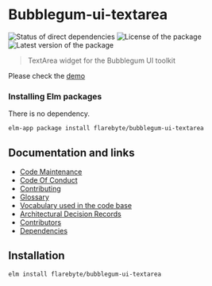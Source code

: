 # Bubblegum-ui-textarea

![Status of direct
dependencies](https://reiner-dolp.github.io/elm-badges/flarebyte/bubblegum-ui-textarea/dependencies.svg)
![License of the
package](https://reiner-dolp.github.io/elm-badges/flarebyte/bubblegum-ui-textarea/license.svg)
![Latest version of the
package](https://img.shields.io/elm-package/v/flarebyte/bubblegum-ui-textarea)

> TextArea widget for the Bubblegum UI toolkit

Please check the [demo](https://flarebyte.github.io/bubblegum-ui-textarea/)

### Installing Elm packages

There is no dependency.

```
elm-app package install flarebyte/bubblegum-ui-textarea
```

## Documentation and links

-   [Code Maintenance](MAINTENANCE.md)
-   [Code Of Conduct](CODE_OF_CONDUCT.md)
-   [Contributing](CONTRIBUTING.md)
-   [Glossary](GLOSSARY.md)
-   [Vocabulary used in the code base](CODE_VOCABULARY.md)
-   [Architectural Decision Records](DECISIONS.md)
-   [Contributors](https://github.com/flarebyte/bubblegum-ui-textarea/graphs/contributors)
-   [Dependencies](https://github.com/flarebyte/bubblegum-ui-textarea/network/dependencies)

## Installation

```bash
elm install flarebyte/bubblegum-ui-textarea
```
